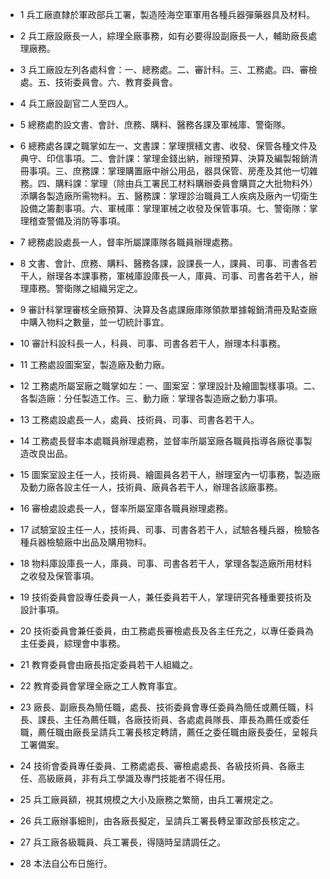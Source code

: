 * 1 兵工廠直隸於軍政部兵工署，製造陸海空軍軍用各種兵器彈藥器具及材料。

* 2 兵工廠設廠長一人，綜理全廠事務，如有必要得設副廠長一人，輔助廠長處理廠務。

* 3 兵工廠設左列各處科會：一、總務處。二、審計科。三、工務處。四、審檢處。五、技術委員會。六、教育委員會。

* 4 兵工廠設副官二人至四人。

* 5 總務處酌設文書、會計、庶務、購料、醫務各課及軍械庫、警衛隊。

* 6 總務處各課之職掌如左一、文書課：掌理撰繕文書、收發、保管各種文件及典守、印信事項。二、會計課：掌理金錢出納，辦理預算、決算及編製報銷清冊事項。三、庶務課：掌理購置廠中辦公用品，器具保管、房產及其他一切雜務。四、購料課：掌理（除由兵工署民工材料購辦委員會購買之大批物料外）添購各製造廠所需物料。五、醫務課：掌理診治職員工人疾病及廠內一切衛生設備之籌劃事項。六、軍械庫：掌理軍械之收發及保管事項。七、警衛隊：掌理稽查警備及消防等事項。

* 7 總務處設處長一人，督率所屬課庫隊各職員辦理處務。

* 8 文書、會計、庶務、購料、醫務各課，設課長一人，課員、司事、司書各若干人，辦理各本課事務，軍械庫設庫長一人，庫員、司事、司書各若干人，辦理庫務。警衛隊之組織另定之。

* 9 審計科掌理審核全廠預算、決算及各處課廠庫隊領款單據報銷清冊及點查廠中購入物料之數量，並一切統計事宜。

* 10 審計科設科長一人，科員、司事、司書各若干人，辦理本科事務。

* 11 工務處設圖案室，製造廠及動力廠。

* 12 工務處所屬室廠之職掌如左：一、圖案室：掌理設計及繪圖製樣事項。二、各製造廠：分任製造工作。三、動力廠：掌理各製造廠之動力事項。

* 13 工務處設處長一人，處員、技術員、司事、司書各若干人。

* 14 工務處長督率本處職員辦理處務，並督率所屬室廠各職員指導各廠從事製造改良出品。

* 15 圖案室設主任一人，技術員、繪圖員各若干人，辦理室內一切事務，製造廠及動力廠各設主任一人，技術員、廠員各若干人，辦理各該廠事務。

* 16 審檢處設處長一人，督率所屬室庫各職員辦理處務。

* 17 試驗室設主任一人，技術員、司事、司書各若干人，試驗各種兵器，檢驗各種兵器檢驗廠中出品及購用物料。

* 18 物料庫設庫長一人，庫員、司事、司書各若干人，掌理各製造廠所用材料之收發及保管事項。

* 19 技術委員會設專任委員一人，兼任委員若干人，掌理研究各種重要技術及設計事項。

* 20 技術委員會兼任委員，由工務處長審檢處長及各主任充之，以專任委員為主任委員，綜理會中事務。

* 21 教育委員會由廠長指定委員若干人組織之。

* 22 教育委員會掌理全廠之工人教育事宜。

* 23 廠長、副廠長為簡任職，處長、技術委員會專任委員為簡任或薦任職，科長、課長、主任為薦任職，各廠技術員、各處處員隊長、庫長為薦任或委任職，薦任職由廠長呈請兵工署長核定轉請，薦任之委任職由廠長委任，呈報兵工署備案。

* 24 技術會委員專任委員、工務處處長、審檢處處長、各級技術員、各廠主任、高級廠員，非有兵工學識及專門技能者不得任用。

* 25 兵工廠員額，視其規模之大小及廠務之繁簡，由兵工署規定之。

* 26 兵工廠辦事細則，由各廠長擬定，呈請兵工署長轉呈軍政部長核定之。

* 27 兵工廠各級職員、兵工署長，得隨時呈請調任之。

* 28 本法自公布日施行。

